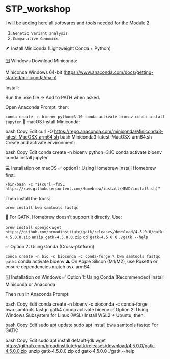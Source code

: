 # STP_workshop

I will be adding here all softwares and tools needed for the Module 2 

1. `Genetic Variant analysis`
2. `Comparative Genomics`

🪶 Install Miniconda (Lightweight Conda + Python)

🪟 Windows
Download Miniconda:

Miniconda Windows 64-bit (https://www.anaconda.com/docs/getting-started/miniconda/main)

Install:

Run the .exe file → Add to PATH when asked.

Open Anaconda Prompt, then:

`conda create -n bioenv python=3.10
conda activate bioenv
conda install jupyter`
🍎 macOS
Install Miniconda:

bash
Copy
Edit
curl -O https://repo.anaconda.com/miniconda/Miniconda3-latest-MacOSX-arm64.sh
bash Miniconda3-latest-MacOSX-arm64.sh
Create and activate environment:

bash
Copy
Edit
conda create -n bioenv python=3.10
conda activate bioenv
conda install jupyter

💻 Installation on macOS
✅ option1 : Using Homebrew 
Install Homebrew first:

`/bin/bash -c "$(curl -fsSL https://raw.githubusercontent.com/Homebrew/install/HEAD/install.sh)"`

Then install the tools:

`brew install bwa samtools fastqc`

🔧 For GATK, Homebrew doesn’t support it directly. Use:

`brew install openjdk`
`wget https://github.com/broadinstitute/gatk/releases/download/4.5.0.0/gatk-4.5.0.0.zip`
`unzip gatk-4.5.0.0.zip`
`cd gatk-4.5.0.0`
`./gatk --help`

✅ Option 2: Using Conda (Cross-platform)

`conda create -n bio -c bioconda -c conda-forge \ bwa samtools fastqc gatk4`
conda activate bioenv
⚠️ On Apple Silicon (M1/M2), use Rosetta or ensure dependencies match osx-arm64.

🪟 Installation on Windows
✅ Option 1: Using Conda (Recommended)
Install Miniconda or Anaconda

Then run in Anaconda Prompt:

bash
Copy
Edit
conda create -n bioenv -c bioconda -c conda-forge \
  bwa samtools fastqc gatk4
conda activate bioenv
✅ Option 2: Using Windows Subsystem for Linux (WSL)
Install WSL2 + Ubuntu, then:

bash
Copy
Edit
sudo apt update
sudo apt install bwa samtools fastqc
For GATK:

bash
Copy
Edit
sudo apt install default-jdk
wget https://github.com/broadinstitute/gatk/releases/download/4.5.0.0/gatk-4.5.0.0.zip
unzip gatk-4.5.0.0.zip
cd gatk-4.5.0.0
./gatk --help
